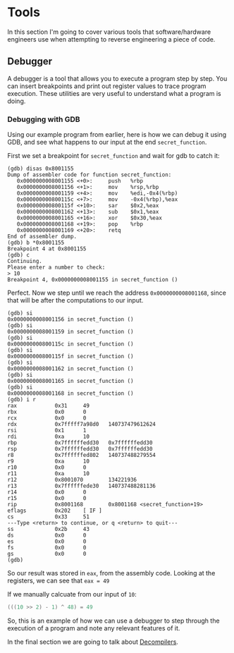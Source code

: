 # Tools
In this section I'm going to cover various tools that software/hardware engineers use when attempting to reverse engineering a piece of code.

## Debugger 
A debugger is a tool that allows you to execute a program step by step. You can insert breakpoints and print out register values to trace program execution. These utilities are very useful to understand what a program is doing.

### Debugging with GDB
Using our example program from earlier, here is how we can debug it using GDB, and see what happens to our input at the end `secret_function`.

First we set a breakpoint for `secret_function` and wait for gdb to catch it:
```gdb
(gdb) disas 0x8001155
Dump of assembler code for function secret_function:
   0x0000000008001155 <+0>:     push   %rbp
   0x0000000008001156 <+1>:     mov    %rsp,%rbp
   0x0000000008001159 <+4>:     mov    %edi,-0x4(%rbp)
   0x000000000800115c <+7>:     mov    -0x4(%rbp),%eax
   0x000000000800115f <+10>:    sar    $0x2,%eax
   0x0000000008001162 <+13>:    sub    $0x1,%eax
   0x0000000008001165 <+16>:    xor    $0x30,%eax
   0x0000000008001168 <+19>:    pop    %rbp
   0x0000000008001169 <+20>:    retq
End of assembler dump.
(gdb) b *0x8001155
Breakpoint 4 at 0x8001155
(gdb) c
Continuing.
Please enter a number to check:
> 10
Breakpoint 4, 0x0000000008001155 in secret_function ()
```
Perfect. Now we step until we reach the address `0x0000000008001168`, since that will be after the computations to our input.
```gdb
(gdb) si
0x0000000008001156 in secret_function ()
(gdb) si
0x0000000008001159 in secret_function ()
(gdb) si
0x000000000800115c in secret_function ()
(gdb) si
0x000000000800115f in secret_function ()
(gdb) si
0x0000000008001162 in secret_function ()
(gdb) si
0x0000000008001165 in secret_function ()
(gdb) si
0x0000000008001168 in secret_function ()
(gdb) i r
rax            0x31     49
rbx            0x0      0
rcx            0x0      0
rdx            0x7fffff7a98d0   140737479612624
rsi            0x1      1
rdi            0xa      10
rbp            0x7ffffffedd30   0x7ffffffedd30
rsp            0x7ffffffedd30   0x7ffffffedd30
r8             0x7ffffffed802   140737488279554
r9             0xa      10
r10            0x0      0
r11            0xa      10
r12            0x8001070        134221936
r13            0x7ffffffede30   140737488281136
r14            0x0      0
r15            0x0      0
rip            0x8001168        0x8001168 <secret_function+19>
eflags         0x202    [ IF ]
cs             0x33     51
---Type <return> to continue, or q <return> to quit---
ss             0x2b     43
ds             0x0      0
es             0x0      0
fs             0x0      0
gs             0x0      0
(gdb)
```

So our result was stored in `eax`, from the assembly code. Looking at the registers, we can see that `eax = 49`

If we manually calcuate from our input of `10`:

```c
(((10 >> 2) - 1) ^ 48) = 49
```

So, this is an example of how we can use a debugger to step through the execution of a program and note any relevant features of it.

In the final section we are going to talk about [Decompilers](https://vigilante13.github.io/intro-to-re/tools-3.html).
